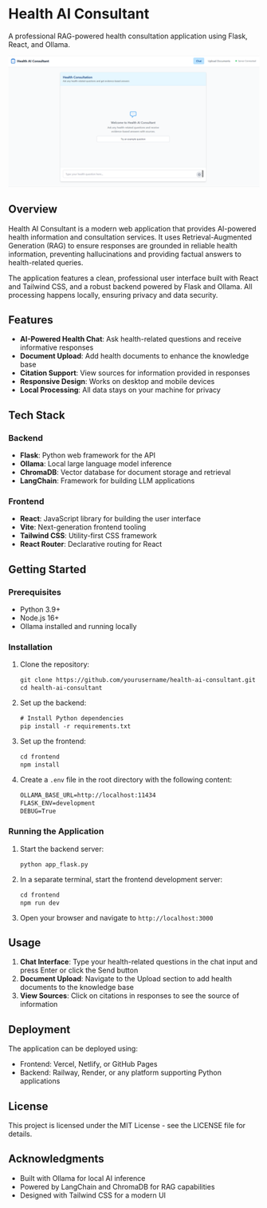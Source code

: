 # Health AI Consultant

A professional RAG-powered health consultation application using Flask, React, and Ollama.

![Frontend](image-2.png)

## Overview

Health AI Consultant is a modern web application that provides AI-powered health information and consultation services. It uses Retrieval-Augmented Generation (RAG) to ensure responses are grounded in reliable health information, preventing hallucinations and providing factual answers to health-related queries.

The application features a clean, professional user interface built with React and Tailwind CSS, and a robust backend powered by Flask and Ollama. All processing happens locally, ensuring privacy and data security.

## Features

- **AI-Powered Health Chat**: Ask health-related questions and receive informative responses
- **Document Upload**: Add health documents to enhance the knowledge base
- **Citation Support**: View sources for information provided in responses
- **Responsive Design**: Works on desktop and mobile devices
- **Local Processing**: All data stays on your machine for privacy

## Tech Stack

### Backend
- **Flask**: Python web framework for the API
- **Ollama**: Local large language model inference
- **ChromaDB**: Vector database for document storage and retrieval
- **LangChain**: Framework for building LLM applications

### Frontend
- **React**: JavaScript library for building the user interface
- **Vite**: Next-generation frontend tooling
- **Tailwind CSS**: Utility-first CSS framework
- **React Router**: Declarative routing for React

## Getting Started

### Prerequisites

- Python 3.9+
- Node.js 16+
- Ollama installed and running locally

### Installation

1. Clone the repository:
   ```
   git clone https://github.com/yourusername/health-ai-consultant.git
   cd health-ai-consultant
   ```

2. Set up the backend:
   ```
   # Install Python dependencies
   pip install -r requirements.txt
   ```

3. Set up the frontend:
   ```
   cd frontend
   npm install
   ```

4. Create a `.env` file in the root directory with the following content:
   ```
   OLLAMA_BASE_URL=http://localhost:11434
   FLASK_ENV=development
   DEBUG=True
   ```

### Running the Application

1. Start the backend server:
   ```
   python app_flask.py
   ```

2. In a separate terminal, start the frontend development server:
   ```
   cd frontend
   npm run dev
   ```

3. Open your browser and navigate to `http://localhost:3000`

## Usage

1. **Chat Interface**: Type your health-related questions in the chat input and press Enter or click the Send button
2. **Document Upload**: Navigate to the Upload section to add health documents to the knowledge base
3. **View Sources**: Click on citations in responses to see the source of information

## Deployment

The application can be deployed using:
- Frontend: Vercel, Netlify, or GitHub Pages
- Backend: Railway, Render, or any platform supporting Python applications

## License

This project is licensed under the MIT License - see the LICENSE file for details.

## Acknowledgments

- Built with Ollama for local AI inference
- Powered by LangChain and ChromaDB for RAG capabilities
- Designed with Tailwind CSS for a modern UI
